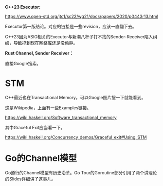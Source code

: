 **C++23 Executor:**

https://www.open-std.org/jtc1/sc22/wg21/docs/papers/2020/p0443r13.html

Executor第一版结论。对应的链接是一些revision，应该一直翻下去。

C++23因为ASIO相关的Executor与新潮八杆子打不找的Sender-Receiver陷入纠纷，导致拖到现在网络库还是没动静。

**Rust Channel, Sender Receiver：**

直接Google搜索。

# STM

C++最近也在Transactional Memory，可以Google图片搜一下就能看到。

这是Wikipedia，上面有一些Examples链接。

https://wiki.haskell.org/Software_transactional_memory

其中Graceful Exit应当看一下。

https://wiki.haskell.org/Concurrency_demos/Graceful_exit#Using_STM

# Go的Channel模型

Go遵行的Channel模型有历史沿革。Go Tour的Goroutine部分引用了两个讲理论的Slides详细讲了这事儿。

